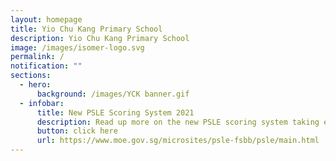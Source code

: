 ```yaml
---
layout: homepage
title: Yio Chu Kang Primary School
description: Yio Chu Kang Primary School
image: /images/isomer-logo.svg
permalink: /
notification: ""
sections:
  - hero:
      background: /images/YCK banner.gif
  - infobar:
      title: New PSLE Scoring System 2021
      description: Read up more on the new PSLE scoring system taking effect in 2021
      button: click here
      url: https://www.moe.gov.sg/microsites/psle-fsbb/psle/main.html
---
```

